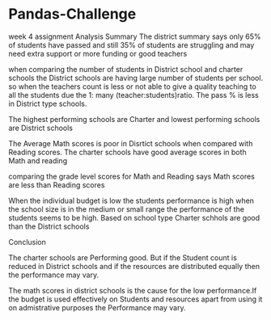 # Pandas-Challenge
week 4 assignment
Analysis Summary
The district summary says only 65% of students have passed and still 35% of students are struggling and may need extra support or more funding or good teachers 

when comparing the number of students in  District school and charter schools the District schools are having large number of students per school. so when the teachers count is less or not able to give a quality teaching to all the students due the 1: many (teacher:students)ratio. The pass % is less in District type schools.

The highest performing schools are Charter and lowest performing schools are District schools  

The Average Math scores is poor in Disrtict schools when compared with Reading scores. The charter schools have good average scores in both Math and reading

comparing the  grade level scores for Math and Reading says Math scores are less than Reading scores

When the individual budget is low the students performance is high
when the school size is in the medium or small  range the performance of the students seems to be high.
Based on school type Charter schhols are good than the District schools

Conclusion

The charter schools are Performing good. But if the Student count is reduced in District schools and if the resources are distributed equally then the performance may vary.

The math scores in district schools is the cause for the low performance.If the  budget is used effectively on Students and resources apart from using it on admistrative purposes the Performance may vary. 